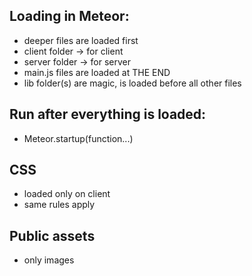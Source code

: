 ## Loading in Meteor:

  - deeper files are loaded first
  - client folder -> for client
  - server folder -> for server
  - main.js files are loaded at THE END
  - lib folder(s) are magic, is loaded before all other files



## Run after everything is loaded:
  - Meteor.startup(function...)


## CSS
  - loaded only on client
  - same rules apply


## Public assets
  - only images

